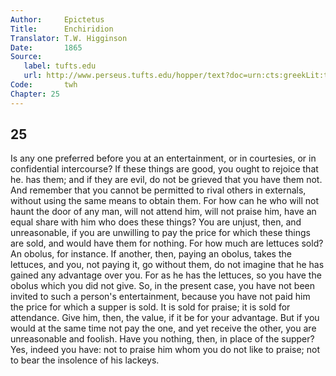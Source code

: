 ```yaml
---
Author:     Epictetus  
Title:      Enchiridion  
Translator: T.W. Higginson  
Date:       1865  
Source:
   label: tufts.edu
   url: http://www.perseus.tufts.edu/hopper/text?doc=urn:cts:greekLit:tlg0557.tlg002.perseus-eng2:1
Code:       twh  
Chapter: 25
---
```

##  25

Is any one preferred before you at an entertainment, or in courtesies, or in
confidential intercourse?  If these things are good, you ought to rejoice that
he.  has them; and if they are evil, do not be grieved that you have them not.
And remember that you cannot be permitted to rival others in externals, without
using the same means to obtain them. For how can he who will not haunt the door
of any man, will not attend him, will not praise him, have an equal share with
him who does these things? You are unjust, then, and unreasonable, if you are
unwilling to pay the price for which these things are sold, and would have them
for nothing. For how much are lettuces sold?  An obolus, for instance. If
another, then, paying an obolus, takes the lettuces, and you, not paying it, go
without them, do not imagine that he has gained any advantage over you. For as
he has the lettuces, so you have the obolus which you did not give. So, in the
present case, you have not been invited to such a person's entertainment,
because you have not paid him the price for which a supper is sold. It is sold
for praise; it is sold for attendance. Give him, then, the value, if it be for
your advantage. But if you would at the same time not pay the one, and yet
receive the other, you are unreasonable and foolish. Have you nothing, then, in
place of the supper? Yes, indeed you have: not to praise him whom you do not
like to praise; not to bear the insolence of his lackeys.


